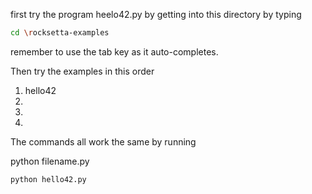 first try the program heelo42.py by getting into this directory by typing

``` bash
cd \rocksetta-examples
```

remember to use the tab key as it auto-completes.

Then try the examples in this order

1. hello42
1.
1.
1.


The commands all work the same by running 

python filename.py

``` bash
python hello42.py
```


